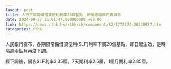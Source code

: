 ```yaml
---
layout: post
title: 人行下調常備借貸便利利率20個基點　時隔逾兩個月再減息
date: 2024-09-27 21:01:47.000000000 +08:00
link: https://news.rthk.hk/rthk/ch/component/k2/1772374-20240927.htm
categories: rthk
---
```


人民銀行宣布，各期限常備借貸便利(SLF)利率下調20個基點，即日起生效，是時隔逾兩個月再度下調。

經下調後，隔夜SLF利率2.35厘，7天期利率2.5厘，1個月期利率2.85厘。
